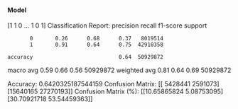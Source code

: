 #### Model
[1 1 0 ... 1 0 1]
Classification Report:
              precision    recall  f1-score   support

           0       0.26      0.68      0.37   8019514
           1       0.91      0.64      0.75  42910358

    accuracy                           0.64  50929872
   macro avg       0.59      0.66      0.56  50929872
weighted avg       0.81      0.64      0.69  50929872

Accuracy: 0.6420325187544159
Confusion Matrix:
[[ 5428441  2591073]
 [15640165 27270193]]
Confusion Matrix (%):
[[10.65865824  5.08753095]
 [30.70921718 53.54459363]]
